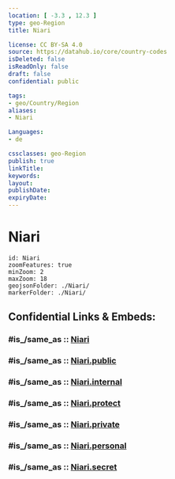 ```yaml
---
location: [ -3.3 , 12.3 ] 
type: geo-Region
title: Niari

license: CC BY-SA 4.0
source: https://datahub.io/core/country-codes
isDeleted: false
isReadOnly: false
draft: false
confidential: public

tags:
- geo/Country/Region
aliases:
- Niari

Languages:
- de

cssclasses: geo-Region
publish: true
linkTitle: 
keywords: 
layout: 
publishDate: 
expiryDate: 
---
```


# Niari

```leaflet
id: Niari
zoomFeatures: true 
minZoom: 2 
maxZoom: 18
geojsonFolder: ./Niari/
markerFolder: ./Niari/
```


## Confidential Links & Embeds: 

### #is_/same_as :: [Niari](/_Standards/Earth/Continent/Africa/Africa~Central/Congo~Brazzaville/departments~Congo~Brazzaville/Niari.md) 

### #is_/same_as :: [Niari.public](/_public/Earth/Continent/Africa/Africa~Central/Congo~Brazzaville/departments~Congo~Brazzaville/Niari.public.md) 

### #is_/same_as :: [Niari.internal](/_internal/Earth/Continent/Africa/Africa~Central/Congo~Brazzaville/departments~Congo~Brazzaville/Niari.internal.md) 

### #is_/same_as :: [Niari.protect](/_protect/Earth/Continent/Africa/Africa~Central/Congo~Brazzaville/departments~Congo~Brazzaville/Niari.protect.md) 

### #is_/same_as :: [Niari.private](/_private/Earth/Continent/Africa/Africa~Central/Congo~Brazzaville/departments~Congo~Brazzaville/Niari.private.md) 

### #is_/same_as :: [Niari.personal](/_personal/Earth/Continent/Africa/Africa~Central/Congo~Brazzaville/departments~Congo~Brazzaville/Niari.personal.md) 

### #is_/same_as :: [Niari.secret](/_secret/Earth/Continent/Africa/Africa~Central/Congo~Brazzaville/departments~Congo~Brazzaville/Niari.secret.md)

